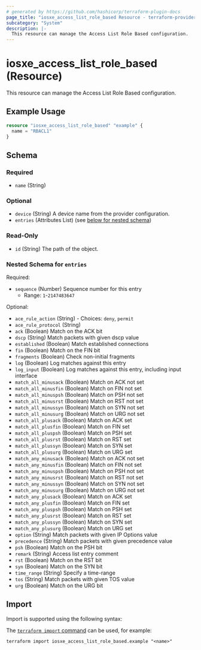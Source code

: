 ```yaml
---
# generated by https://github.com/hashicorp/terraform-plugin-docs
page_title: "iosxe_access_list_role_based Resource - terraform-provider-iosxe"
subcategory: "System"
description: |-
  This resource can manage the Access List Role Based configuration.
---
```


# iosxe_access_list_role_based (Resource)

This resource can manage the Access List Role Based configuration.

## Example Usage

```terraform
resource "iosxe_access_list_role_based" "example" {
  name = "RBACL1"
}
```

<!-- schema generated by tfplugindocs -->
## Schema

### Required

- `name` (String)

### Optional

- `device` (String) A device name from the provider configuration.
- `entries` (Attributes List) (see [below for nested schema](#nestedatt--entries))

### Read-Only

- `id` (String) The path of the object.

<a id="nestedatt--entries"></a>
### Nested Schema for `entries`

Required:

- `sequence` (Number) Sequence number for this entry
  - Range: `1`-`2147483647`

Optional:

- `ace_rule_action` (String) - Choices: `deny`, `permit`
- `ace_rule_protocol` (String)
- `ack` (Boolean) Match on the ACK bit
- `dscp` (String) Match packets with given dscp value
- `established` (Boolean) Match established connections
- `fin` (Boolean) Match on the FIN bit
- `fragments` (Boolean) Check non-initial fragments
- `log` (Boolean) Log matches against this entry
- `log_input` (Boolean) Log matches against this entry, including input interface
- `match_all_minusack` (Boolean) Match on ACK not set
- `match_all_minusfin` (Boolean) Match on FIN not set
- `match_all_minuspsh` (Boolean) Match on PSH not set
- `match_all_minusrst` (Boolean) Match on RST not set
- `match_all_minussyn` (Boolean) Match on SYN not set
- `match_all_minusurg` (Boolean) Match on URG not set
- `match_all_plusack` (Boolean) Match on ACK set
- `match_all_plusfin` (Boolean) Match on FIN set
- `match_all_pluspsh` (Boolean) Match on PSH set
- `match_all_plusrst` (Boolean) Match on RST set
- `match_all_plussyn` (Boolean) Match on SYN set
- `match_all_plusurg` (Boolean) Match on URG set
- `match_any_minusack` (Boolean) Match on ACK not set
- `match_any_minusfin` (Boolean) Match on FIN not set
- `match_any_minuspsh` (Boolean) Match on PSH not set
- `match_any_minusrst` (Boolean) Match on RST not set
- `match_any_minussyn` (Boolean) Match on SYN not set
- `match_any_minusurg` (Boolean) Match on URG not set
- `match_any_plusack` (Boolean) Match on ACK set
- `match_any_plusfin` (Boolean) Match on FIN set
- `match_any_pluspsh` (Boolean) Match on PSH set
- `match_any_plusrst` (Boolean) Match on RST set
- `match_any_plussyn` (Boolean) Match on SYN set
- `match_any_plusurg` (Boolean) Match on URG set
- `option` (String) Match packets with given IP Options value
- `precedence` (String) Match packets with given precedence value
- `psh` (Boolean) Match on the PSH bit
- `remark` (String) Access list entry comment
- `rst` (Boolean) Match on the RST bit
- `syn` (Boolean) Match on the SYN bit
- `time_range` (String) Specify a time-range
- `tos` (String) Match packets with given TOS value
- `urg` (Boolean) Match on the URG bit

## Import

Import is supported using the following syntax:

The [`terraform import` command](https://developer.hashicorp.com/terraform/cli/commands/import) can be used, for example:

```shell
terraform import iosxe_access_list_role_based.example "<name>"
```
